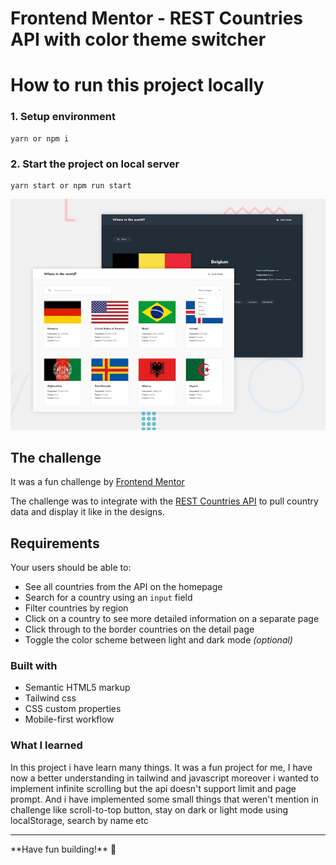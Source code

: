 # Frontend Mentor - REST Countries API with color theme switcher

# How to run this project locally

### 1. Setup environment

```
yarn or npm i
```

### 2. Start the project on local server

```
yarn start or npm run start
```

![Design preview for the REST Countries API with color theme switcher coding challenge](./design/desktop-preview.jpg)

## The challenge

It was a fun challenge by
[Frontend Mentor](https://www.frontendmentor.io)

The challenge was to integrate with the [REST Countries API](https://restcountries.com) to pull country data and display it like in the designs.

## Requirements

Your users should be able to:

-  See all countries from the API on the homepage
-  Search for a country using an `input` field
-  Filter countries by region
-  Click on a country to see more detailed information on a separate page
-  Click through to the border countries on the detail page
-  Toggle the color scheme between light and dark mode _(optional)_

### Built with

-  Semantic HTML5 markup
-  Tailwind css
-  CSS custom properties
-  Mobile-first workflow

### What I learned

In this project i have learn many things. It was a fun project for me, I have now a better understanding in tailwind and javascript moreover i wanted to implement infinite scrolling but the api doesn't support limit and page prompt. And i have implemented some small things that weren't mention in challenge like scroll-to-top button, stay on dark or light mode using localStorage, search by name etc 

<!-- ## Submitting your solution

Submit your solution on the platform for the rest of the community to see. Follow our ["Complete guide to submitting solutions"](https://medium.com/frontend-mentor/a-complete-guide-to-submitting-solutions-on-frontend-mentor-ac6384162248) for tips on how to do this.

Remember, if you're looking for feedback on your solution, be sure to ask questions when submitting it. The more specific and detailed you are with your questions, the higher the chance you'll get valuable feedback from the community.

## Sharing your solution

There are multiple places you can share your solution:

1. Share your solution page in the **#finished-projects** channel of the [Slack community](https://www.frontendmentor.io/slack).
2. Tweet [@frontendmentor](https://twitter.com/frontendmentor) and mention **@frontendmentor**, including the repo and live URLs in the tweet. We'd love to take a look at what you've built and help share it around.
3. Share your solution on other social channels like LinkedIn.
4. Blog about your experience building your project. Writing about your workflow, technical choices, and talking through your code is a brilliant way to reinforce what you've learned. Great platforms to write on are [dev.to](https://dev.to/), [Hashnode](https://hashnode.com/), and [CodeNewbie](https://community.codenewbie.org/).

We provide templates to help you share your solution once you've submitted it on the platform. Please do edit them and include specific questions when you're looking for feedback.

The more specific you are with your questions the more likely it is that another member of the community will give you feedback.

## Got feedback for us?

We love receiving feedback! We're always looking to improve our challenges and our platform. So if you have anything you'd like to mention, please email hi[at]frontendmentor[dot]io.

This challenge is completely free. Please share it with anyone who will find it useful for practice. -->
<hr/>
**Have fun building!** 🚀
